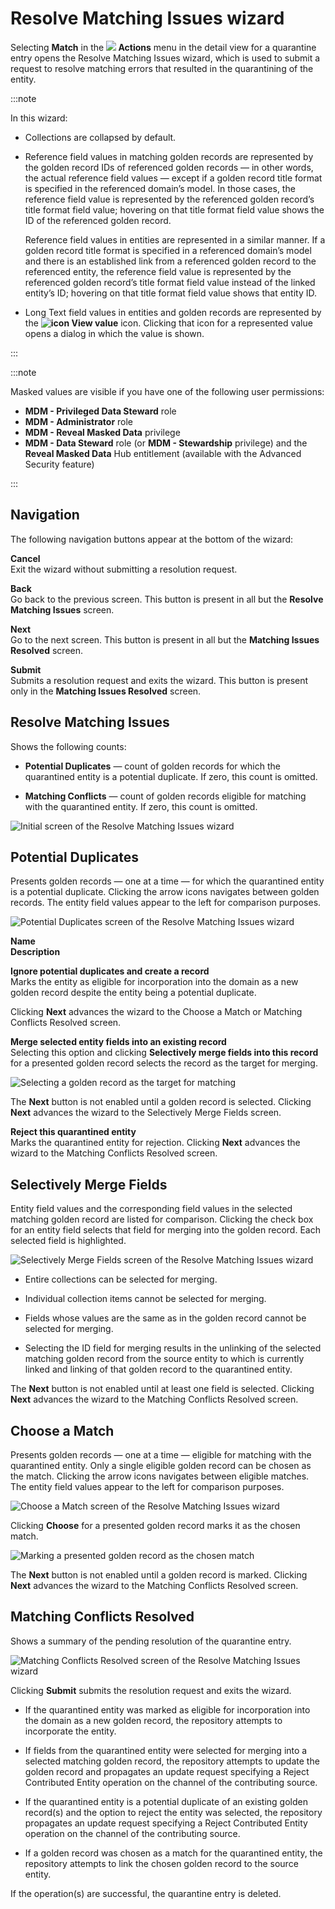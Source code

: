 # Resolve Matching Issues wizard 

<head>
  <meta name="guidename" content="DataHub"/>
  <meta name="context" content="GUID-2AB9344E-4B5B-4ECC-BC28-D0A07B1DC207"/>
</head>


Selecting **Match** in the **![](../Images/main-ic-gear-gray_54d864eb-b5de-4ee6-9b31-975dae0a5762.jpg) Actions** menu in the detail view for a quarantine entry opens the Resolve Matching Issues wizard, which is used to submit a request to resolve matching errors that resulted in the quarantining of the entity.

:::note

In this wizard:

-   Collections are collapsed by default.

-   Reference field values in matching golden records are represented by the golden record IDs of referenced golden records — in other words, the actual reference field values — except if a golden record title format is specified in the referenced domain’s model. In those cases, the reference field value is represented by the referenced golden record’s title format field value; hovering on that title format field value shows the ID of the referenced golden record.

    Reference field values in entities are represented in a similar manner. If a golden record title format is specified in a referenced domain’s model and there is an established link from a referenced golden record to the referenced entity, the reference field value is represented by the referenced golden record’s title format field value instead of the linked entity’s ID; hovering on that title format field value shows that entity ID.

-   Long Text field values in entities and golden records are represented by the **![icon](../Images/main-ic-document-with-magnifying-glass-16_36098f7c-7a65-41a5-8392-a2e729d3de91.jpg) View value** icon. Clicking that icon for a represented value opens a dialog in which the value is shown.

:::

:::note

Masked values are visible if you have one of the following user permissions:

- **MDM - Privileged Data Steward** role
- **MDM - Administrator** role
- **MDM - Reveal Masked Data** privilege
- **MDM - Data Steward** role (or **MDM - Stewardship** privilege) and the **Reveal Masked Data** Hub entitlement (available with the Advanced Security feature)

:::

## Navigation  

The following navigation buttons appear at the bottom of the wizard:

**Cancel**  
Exit the wizard without submitting a resolution request.

**Back**  
Go back to the previous screen. This button is present in all but the **Resolve Matching Issues** screen.

**Next**  
Go to the next screen. This button is present in all but the **Matching Issues Resolved** screen.

**Submit**  
Submits a resolution request and exits the wizard. This button is present only in the **Matching Issues Resolved** screen.

## Resolve Matching Issues 

Shows the following counts:

-   **Potential Duplicates** — count of golden records for which the quarantined entity is a potential duplicate. If zero, this count is omitted.

-   **Matching Conflicts** — count of golden records eligible for matching with the quarantined entity. If zero, this count is omitted.


![Initial screen of the Resolve Matching Issues wizard](../Images/Stewardship/mdm-db-resolve-intro_f6b6042b-5e51-488c-91e6-9968d8507eee.jpg)

## Potential Duplicates 

Presents golden records — one at a time — for which the quarantined entity is a potential duplicate. Clicking the arrow icons navigates between golden records. The entity field values appear to the left for comparison purposes.

![Potential Duplicates screen of the Resolve Matching Issues wizard](../Images/Stewardship/mdm-db-resolve-dup-reject_84493d36-872b-4607-bbc8-a7f5cedcfcd4.jpg)

**Name**  
**Description**

**Ignore potential duplicates and create a record**  
Marks the entity as eligible for incorporation into the domain as a new golden record despite the entity being a potential duplicate.

Clicking **Next** advances the wizard to the Choose a Match or Matching Conflicts Resolved screen.

**Merge selected entity fields into an existing record**  
Selecting this option and clicking **Selectively merge fields into this record** for a presented golden record selects the record as the target for merging.

![Selecting a golden record as the target for matching](../Images/Stewardship/mdm-db-resolve-dup-merge_d13f3f2c-4842-4032-82d8-795deb24bec6.jpg)

The **Next** button is not enabled until a golden record is selected. Clicking **Next** advances the wizard to the Selectively Merge Fields screen.

**Reject this quarantined entity**  
Marks the quarantined entity for rejection. Clicking **Next** advances the wizard to the Matching Conflicts Resolved screen.

## Selectively Merge Fields

Entity field values and the corresponding field values in the selected matching golden record are listed for comparison. Clicking the check box for an entity field selects that field for merging into the golden record. Each selected field is highlighted.

![Selectively Merge Fields screen of the Resolve Matching Issues wizard](../Images/Stewardship/mdm-db-resolve-dup-merged_192a6a04-1d11-468a-b076-602810dc68af.jpg)

-   Entire collections can be selected for merging.

-   Individual collection items cannot be selected for merging.

-   Fields whose values are the same as in the golden record cannot be selected for merging.

-   Selecting the ID field for merging results in the unlinking of the selected matching golden record from the source entity to which is currently linked and linking of that golden record to the quarantined entity.


The **Next** button is not enabled until at least one field is selected. Clicking **Next** advances the wizard to the Matching Conflicts Resolved screen.

## Choose a Match 

Presents golden records — one at a time — eligible for matching with the quarantined entity. Only a single eligible golden record can be chosen as the match. Clicking the arrow icons navigates between eligible matches. The entity field values appear to the left for comparison purposes.

![Choose a Match screen of the Resolve Matching Issues wizard](../Images/Stewardship/mdm-db-resolve-conflict-choose_7fbb58df-7793-4d89-ace3-305243587cdc.jpg)

Clicking **Choose** for a presented golden record marks it as the chosen match.

![Marking a presented golden record as the chosen match](../Images/Stewardship/mdm-db-resolve-conflict-matched_1f77516e-70fe-4804-9596-eba7df08539d.jpg)

The **Next** button is not enabled until a golden record is marked. Clicking **Next** advances the wizard to the Matching Conflicts Resolved screen.

## Matching Conflicts Resolved 

Shows a summary of the pending resolution of the quarantine entry.

![Matching Conflicts Resolved screen of the Resolve Matching Issues wizard](../Images/Stewardship/mdm-db-resolve-resolved_5f997111-f800-4f13-9bdc-320010551684.jpg)

Clicking **Submit** submits the resolution request and exits the wizard.

-   If the quarantined entity was marked as eligible for incorporation into the domain as a new golden record, the repository attempts to incorporate the entity.

-   If fields from the quarantined entity were selected for merging into a selected matching golden record, the repository attempts to update the golden record and propagates an update request specifying a Reject Contributed Entity operation on the channel of the contributing source.

-   If the quarantined entity is a potential duplicate of an existing golden record\(s\) and the option to reject the entity was selected, the repository propagates an update request specifying a Reject Contributed Entity operation on the channel of the contributing source.

-   If a golden record was chosen as a match for the quarantined entity, the repository attempts to link the chosen golden record to the source entity.


If the operation\(s\) are successful, the quarantine entry is deleted.